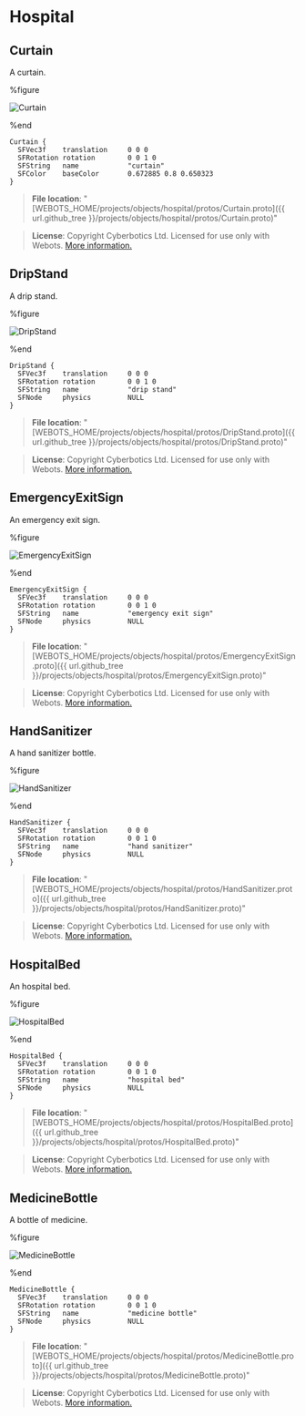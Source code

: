 # Hospital

## Curtain

A curtain.

%figure

![Curtain](images/objects/hospital/Curtain/model.thumbnail.png)

%end

```
Curtain {
  SFVec3f    translation     0 0 0
  SFRotation rotation        0 0 1 0
  SFString   name            "curtain"
  SFColor    baseColor       0.672885 0.8 0.650323
}
```

> **File location**: "[WEBOTS\_HOME/projects/objects/hospital/protos/Curtain.proto]({{ url.github_tree }}/projects/objects/hospital/protos/Curtain.proto)"

> **License**: Copyright Cyberbotics Ltd. Licensed for use only with Webots.
[More information.](https://cyberbotics.com/webots_assets_license)

## DripStand

A drip stand.

%figure

![DripStand](images/objects/hospital/DripStand/model.thumbnail.png)

%end

```
DripStand {
  SFVec3f    translation     0 0 0
  SFRotation rotation        0 0 1 0
  SFString   name            "drip stand"
  SFNode     physics         NULL
}
```

> **File location**: "[WEBOTS\_HOME/projects/objects/hospital/protos/DripStand.proto]({{ url.github_tree }}/projects/objects/hospital/protos/DripStand.proto)"

> **License**: Copyright Cyberbotics Ltd. Licensed for use only with Webots.
[More information.](https://cyberbotics.com/webots_assets_license)

## EmergencyExitSign

An emergency exit sign.

%figure

![EmergencyExitSign](images/objects/hospital/EmergencyExitSign/model.png)

%end

```
EmergencyExitSign {
  SFVec3f    translation     0 0 0
  SFRotation rotation        0 0 1 0
  SFString   name            "emergency exit sign"
  SFNode     physics         NULL
}
```

> **File location**: "[WEBOTS\_HOME/projects/objects/hospital/protos/EmergencyExitSign.proto]({{ url.github_tree }}/projects/objects/hospital/protos/EmergencyExitSign.proto)"

> **License**: Copyright Cyberbotics Ltd. Licensed for use only with Webots.
[More information.](https://cyberbotics.com/webots_assets_license)

## HandSanitizer

A hand sanitizer bottle.

%figure

![HandSanitizer](images/objects/hospital/HandSanitizer/model.png)

%end

```
HandSanitizer {
  SFVec3f    translation     0 0 0
  SFRotation rotation        0 0 1 0
  SFString   name            "hand sanitizer"
  SFNode     physics         NULL
}
```

> **File location**: "[WEBOTS\_HOME/projects/objects/hospital/protos/HandSanitizer.proto]({{ url.github_tree }}/projects/objects/hospital/protos/HandSanitizer.proto)"

> **License**: Copyright Cyberbotics Ltd. Licensed for use only with Webots.
[More information.](https://cyberbotics.com/webots_assets_license)

## HospitalBed

An hospital bed.

%figure

![HospitalBed](images/objects/hospital/HospitalBed/model.thumbnail.png)

%end

```
HospitalBed {
  SFVec3f    translation     0 0 0
  SFRotation rotation        0 0 1 0
  SFString   name            "hospital bed"
  SFNode     physics         NULL
}
```

> **File location**: "[WEBOTS\_HOME/projects/objects/hospital/protos/HospitalBed.proto]({{ url.github_tree }}/projects/objects/hospital/protos/HospitalBed.proto)"

> **License**: Copyright Cyberbotics Ltd. Licensed for use only with Webots.
[More information.](https://cyberbotics.com/webots_assets_license)

## MedicineBottle

A bottle of medicine.

%figure

![MedicineBottle](images/objects/hospital/MedicineBottle/model.png)

%end

```
MedicineBottle {
  SFVec3f    translation     0 0 0
  SFRotation rotation        0 0 1 0
  SFString   name            "medicine bottle"
  SFNode     physics         NULL
}
```

> **File location**: "[WEBOTS\_HOME/projects/objects/hospital/protos/MedicineBottle.proto]({{ url.github_tree }}/projects/objects/hospital/protos/MedicineBottle.proto)"

> **License**: Copyright Cyberbotics Ltd. Licensed for use only with Webots.
[More information.](https://cyberbotics.com/webots_assets_license)

